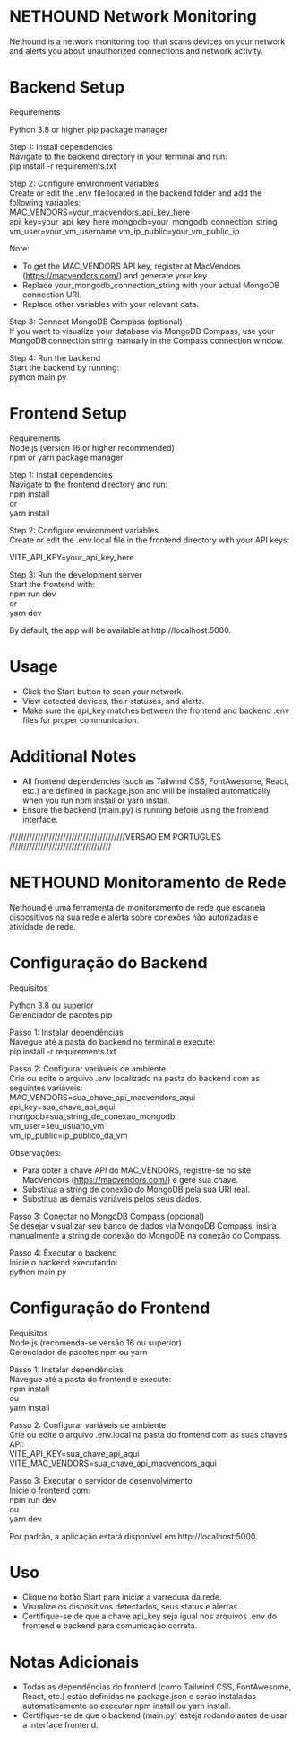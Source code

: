 # NETHOUND Network Monitoring

Nethound is a network monitoring tool that scans devices on your network and alerts you about unauthorized connections and network activity.

# Backend Setup

Requirements

Python 3.8 or higher
pip package manager

Step 1: Install dependencies  
Navigate to the backend directory in your terminal and run:  
pip install -r requirements.txt

Step 2: Configure environment variables  
Create or edit the .env file located in the backend folder and add the following variables:  
MAC_VENDORS=your_macvendors_api_key_here
api_key=your_api_key_here
mongodb=your_mongodb_connection_string
vm_user=your_vm_username
vm_ip_public=your_vm_public_ip

Note:

- To get the MAC_VENDORS API key, register at MacVendors (https://macvendors.com/) and generate your key.
- Replace your_mongodb_connection_string with your actual MongoDB connection URI.
- Replace other variables with your relevant data.

Step 3: Connect MongoDB Compass (optional)  
If you want to visualize your database via MongoDB Compass, use your MongoDB connection string manually in the Compass connection window.

Step 4: Run the backend  
Start the backend by running:  
python main.py

# Frontend Setup

Requirements  
Node.js (version 16 or higher recommended)  
npm or yarn package manager

Step 1: Install dependencies  
Navigate to the frontend directory and run:  
npm install  
or  
yarn install

Step 2: Configure environment variables  
Create or edit the .env.local file in the frontend directory with your API keys:

VITE_API_KEY=your_api_key_here

Step 3: Run the development server  
Start the frontend with:  
npm run dev  
or  
yarn dev

By default, the app will be available at http://localhost:5000.

# Usage

- Click the Start button to scan your network.
- View detected devices, their statuses, and alerts.
- Make sure the api_key matches between the frontend and backend .env files for proper communication.

# Additional Notes

- All frontend dependencies (such as Tailwind CSS, FontAwesome, React, etc.) are defined in package.json and will be installed automatically when you run npm install or yarn install.
- Ensure the backend (main.py) is running before using the frontend interface.

/////////////////////////////////////////VERSAO EM PORTUGUES ////////////////////////////////////

# NETHOUND Monitoramento de Rede

Nethound é uma ferramenta de monitoramento de rede que escaneia dispositivos na sua rede e alerta sobre conexões não autorizadas e atividade de rede.

# Configuração do Backend

Requisitos

Python 3.8 ou superior  
Gerenciador de pacotes pip

Passo 1: Instalar dependências  
Navegue até a pasta do backend no terminal e execute:  
pip install -r requirements.txt

Passo 2: Configurar variáveis de ambiente  
Crie ou edite o arquivo .env localizado na pasta do backend com as seguintes variáveis:  
MAC_VENDORS=sua_chave_api_macvendors_aqui  
api_key=sua_chave_api_aqui  
mongodb=sua_string_de_conexao_mongodb  
vm_user=seu_usuario_vm  
vm_ip_public=ip_publico_da_vm

Observações:

- Para obter a chave API do MAC_VENDORS, registre-se no site MacVendors (https://macvendors.com/) e gere sua chave.
- Substitua a string de conexão do MongoDB pela sua URI real.
- Substitua as demais variáveis pelos seus dados.

Passo 3: Conectar no MongoDB Compass (opcional)  
Se desejar visualizar seu banco de dados via MongoDB Compass, insira manualmente a string de conexão do MongoDB na conexão do Compass.

Passo 4: Executar o backend  
Inicie o backend executando:  
python main.py

# Configuração do Frontend

Requisitos  
Node.js (recomenda-se versão 16 ou superior)  
Gerenciador de pacotes npm ou yarn

Passo 1: Instalar dependências  
Navegue até a pasta do frontend e execute:  
npm install  
ou  
yarn install

Passo 2: Configurar variáveis de ambiente  
Crie ou edite o arquivo .env.local na pasta do frontend com as suas chaves API:  
VITE_API_KEY=sua_chave_api_aqui  
VITE_MAC_VENDORS=sua_chave_api_macvendors_aqui

Passo 3: Executar o servidor de desenvolvimento  
Inicie o frontend com:  
npm run dev  
ou  
yarn dev

Por padrão, a aplicação estará disponível em http://localhost:5000.

# Uso

- Clique no botão Start para iniciar a varredura da rede.
- Visualize os dispositivos detectados, seus status e alertas.
- Certifique-se de que a chave api_key seja igual nos arquivos .env do frontend e backend para comunicação correta.

# Notas Adicionais

- Todas as dependências do frontend (como Tailwind CSS, FontAwesome, React, etc.) estão definidas no package.json e serão instaladas automaticamente ao executar npm install ou yarn install.
- Certifique-se de que o backend (main.py) esteja rodando antes de usar a interface frontend.
